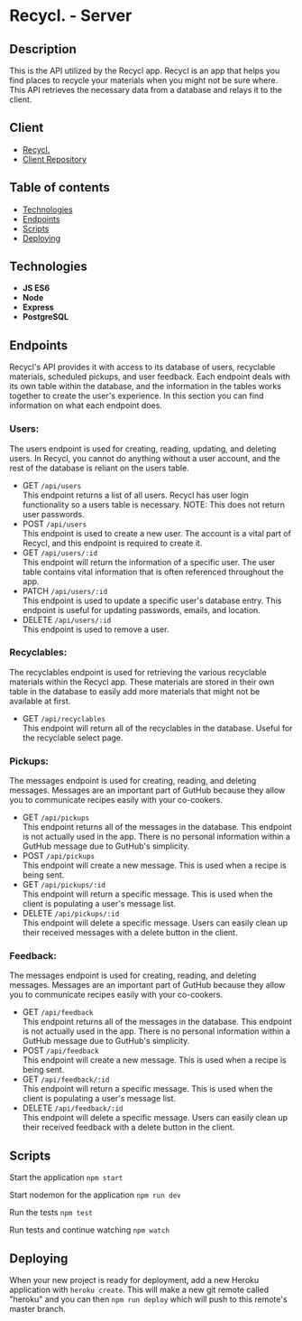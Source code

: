 # Recycl. - Server

## Description

This is the API utilized by the Recycl app. Recycl is an app that helps you find places to recycle your materials when you might not be sure where. This API retrieves the necessary data from a database and relays it to the client.

## Client
- [Recycl.](https://recycl.vercel.app/)
- [Client Repository](https://github.com/manniecut/recycl-client)

## Table of contents

*  [Technologies](#technologies)
*  [Endpoints](#endpoints)
*  [Scripts](#scripts)
*  [Deploying](#deploying)

## Technologies

- **JS ES6**
- **Node**
- **Express**
- **PostgreSQL**

## Endpoints

Recycl's API provides it with access to its database of users, recyclable materials, scheduled pickups, and user feedback. Each endpoint deals with its own table within the database, and the information in the tables works together to create the user's experience. In this section you can find information on what each endpoint does.

### Users:
The users endpoint is used for creating, reading, updating, and deleting users. In Recycl, you cannot do anything without a user account, and the rest of the database is reliant on the users table.
 - GET `/api/users`\
 This endpoint returns a list of all users. Recycl has user login functionality so a users table is necessary. NOTE: This does not return user passwords.
 - POST `/api/users`\
 This endpoint is used to create a new user. The account is a vital part of Recycl, and this endpoint is required to create it. 
 - GET `/api/users/:id`\
 This endpoint will return the information of a specific user. The user table contains vital information that is often referenced throughout the app.
 - PATCH `/api/users/:id`\
 This endpoint is used to update a specific user's database entry. This endpoint is useful for updating passwords, emails, and location.
 - DELETE `/api/users/:id`\
 This endpoint is used to remove a user.
 
### Recyclables:
The recyclables endpoint is used for retrieving the various recyclable materials within the Recycl app. These materials are stored in their own table in the database to easily add more materials that might not be available at first.
 - GET `/api/recyclables`\
 This endpoint will return all of the recyclables in the database. Useful for the recyclable select page.

### Pickups:
The messages endpoint is used for creating, reading, and deleting messages. Messages are an important part of GutHub because they allow you to communicate recipes easily with your co-cookers.
 - GET `/api/pickups`\
 This endpoint returns all of the messages in the database. This endpoint is not actually used in the app. There is no personal information within a GutHub message due to GutHub's simplicity.
 - POST `/api/pickups`\
 This endpoint will create a new message. This is used when a recipe is being sent.
 - GET `/api/pickups/:id`\
 This endpoint will return a specific message. This is used when the client is populating a user's message list.
 - DELETE `/api/pickups/:id`\
 This endpoint will delete a specific message. Users can easily clean up their received messages with a delete button in the client.

### Feedback:
The messages endpoint is used for creating, reading, and deleting messages. Messages are an important part of GutHub because they allow you to communicate recipes easily with your co-cookers.
 - GET `/api/feedback`\
 This endpoint returns all of the messages in the database. This endpoint is not actually used in the app. There is no personal information within a GutHub message due to GutHub's simplicity.
 - POST `/api/feedback`\
 This endpoint will create a new message. This is used when a recipe is being sent.
 - GET `/api/feedback/:id`\
 This endpoint will return a specific message. This is used when the client is populating a user's message list.
 - DELETE `/api/feedback/:id`\
 This endpoint will delete a specific message. Users can easily clean up their received feedback with a delete button in the client.

## Scripts

Start the application `npm start`

Start nodemon for the application `npm run dev`

Run the tests `npm test`

Run tests and continue watching `npm watch`

## Deploying

When your new project is ready for deployment, add a new Heroku application with `heroku create`. This will make a new git remote called "heroku" and you can then `npm run deploy` which will push to this remote's master branch.